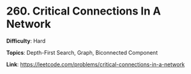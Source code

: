 # 260. Critical Connections In A Network

**Difficulty**: Hard

**Topics**: Depth-First Search, Graph, Biconnected Component

**Link**: https://leetcode.com/problems/critical-connections-in-a-network
